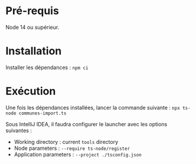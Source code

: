 # Pré-requis

Node 14 ou supérieur.

# Installation

Installer les dépendances : `npm ci`

# Exécution

Une fois les dépendances installées, lancer la commande suivante : `npx ts-node communes-import.ts `

Sous IntelliJ IDEA, il faudra configurer le launcher avec les options suivantes :
- Working directory : current `tools` directory
- Node parameters : `--require ts-node/register`
- Application parameters : `--project ./tsconfig.json`
